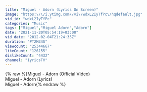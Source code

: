 ```yaml
---
title: "Miguel - Adorn (Lyrics On Screen)"
image: "https:\/\/i.ytimg.com\/vi\/wdxL2IyTfPc\/hqdefault.jpg"
vid_id: "wdxL2IyTfPc"
categories: "Music"
tags: ["Miguel","Miguel Adorn","Adorn"]
date: "2021-11-20T05:54:19+03:00"
vid_date: "2012-02-04T21:24:35Z"
duration: "PT2M34S"
viewcount: "25344667"
likeCount: "126155"
dislikeCount: "4432"
channel: "IyricsTV"
---
```

{% raw %}Miguel - Adorn (Official Video)<br />Miguel - Adorn (Lyrics)<br />Miguel - Adorn{% endraw %}
